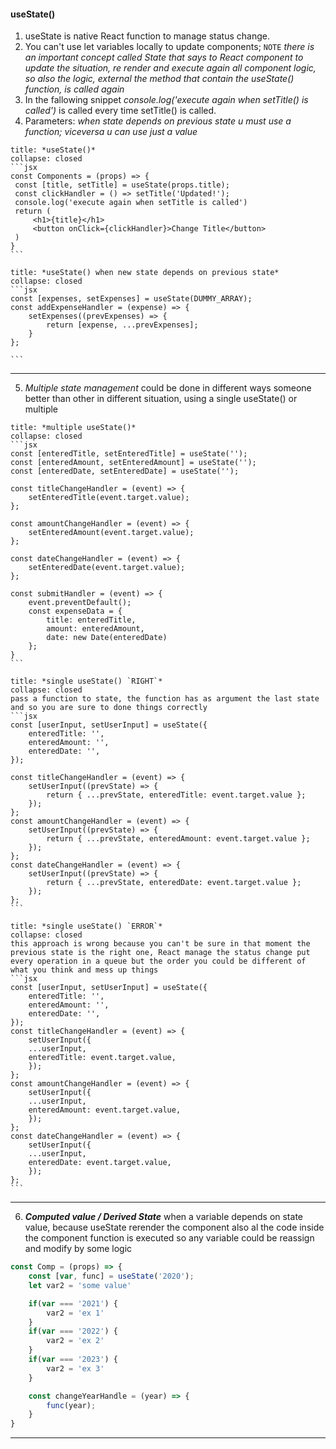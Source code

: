 #### useState()

1. useState is native React function to manage status change.
2. You can't use let variables locally to update components; `NOTE` _there is an important concept called State that says to React component to update the situation, re render and execute again all component logic, so also the logic, external the method that contain the useState() function, is called again_
3. In the fallowing snippet _console.log('execute again when setTitle() is called')_ is called every time setTitle() is called.
4. Parameters: _when state depends on previous state u must use a function; viceversa u can use just a value_

````ad-example
title: *useState()*
collapse: closed
```jsx
const Components = (props) => {
 const [title, setTitle] = useState(props.title);
 const clickHandler = () => setTitle('Updated!');
 console.log('execute again when setTitle is called')
 return (
	 <h1>{title}</h1>
	 <button onClick={clickHandler}>Change Title</button>
 )
}
```
````

````ad-important
title: *useState() when new state depends on previous state*
collapse: closed
```jsx
const [expenses, setExpenses] = useState(DUMMY_ARRAY);
const addExpenseHandler = (expense) => {
	setExpenses((prevExpenses) => {
		return [expense, ...prevExpenses];
	}
};

```
````

---

5. _Multiple state management_ could be done in different ways someone better than other in different situation, using a single useState() or multiple

````ad-example
title: *multiple useState()*
collapse: closed
```jsx
const [enteredTitle, setEnteredTitle] = useState('');
const [enteredAmount, setEnteredAmount] = useState('');
const [enteredDate, setEnteredDate] = useState('');

const titleChangeHandler = (event) => {
	setEnteredTitle(event.target.value);
};

const amountChangeHandler = (event) => {
	setEnteredAmount(event.target.value);
};

const dateChangeHandler = (event) => {
	setEnteredDate(event.target.value);
};

const submitHandler = (event) => {
	event.preventDefault();
	const expenseData = {
		title: enteredTitle,
		amount: enteredAmount,
		date: new Date(enteredDate)
	};
}
```
````

````ad-success
title: *single useState() `RIGHT`*
collapse: closed
pass a function to state, the function has as argument the last state and so you are sure to done things correctly
```jsx
const [userInput, setUserInput] = useState({
	enteredTitle: '',
	enteredAmount: '',
	enteredDate: '',
});

const titleChangeHandler = (event) => {
	setUserInput((prevState) => {
		return { ...prevState, enteredTitle: event.target.value };
	});
};
const amountChangeHandler = (event) => {
	setUserInput((prevState) => {
		return { ...prevState, enteredAmount: event.target.value };
	});
};
const dateChangeHandler = (event) => {
	setUserInput((prevState) => {
		return { ...prevState, enteredDate: event.target.value };
	});
};
```
````

````ad-warning
title: *single useState() `ERROR`*
collapse: closed
this approach is wrong because you can't be sure in that moment the previous state is the right one, React manage the status change put every operation in a queue but the order you could be different of what you think and mess up things
```jsx
const [userInput, setUserInput] = useState({
	enteredTitle: '',
	enteredAmount: '',
	enteredDate: '',
});
const titleChangeHandler = (event) => {
	setUserInput({
	...userInput,
	enteredTitle: event.target.value,
	});
};
const amountChangeHandler = (event) => {
	setUserInput({
	...userInput,
	enteredAmount: event.target.value,
	});
};
const dateChangeHandler = (event) => {
	setUserInput({
	...userInput,
	enteredDate: event.target.value,
	});
};
```
````

---

6.  **_Computed value / Derived State_**
    when a variable depends on state value, because useState rerender the component also al the code inside the component function is executed so any variable could be reassign and modify by some logic

```jsx
const Comp = (props) => {
	const [var, func] = useState('2020');
	let var2 = 'some value'

	if(var === '2021') {
		var2 = 'ex 1'
	}
	if(var === '2022') {
		var2 = 'ex 2'
	}
	if(var === '2023') {
		var2 = 'ex 3'
	}

	const changeYearHandle = (year) => {
		func(year);
	}
}
```

---
